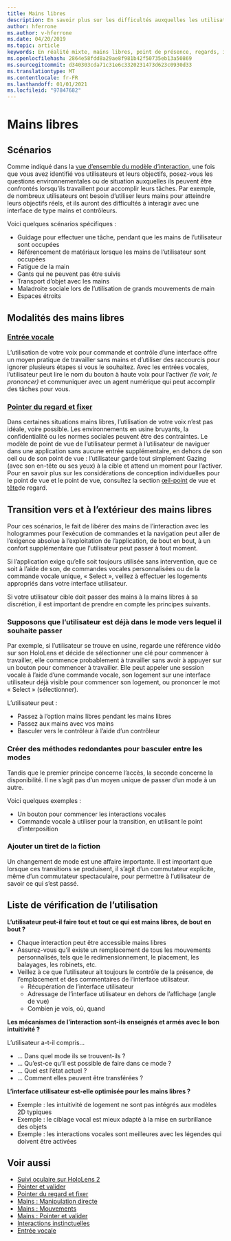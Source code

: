 ```yaml
---
title: Mains libres
description: En savoir plus sur les difficultés auxquelles les utilisateurs peuvent être confrontés avec une interface mains-et-contrôleurs et sur les différentes alternatives mains libres.
author: hferrone
ms.author: v-hferrone
ms.date: 04/20/2019
ms.topic: article
keywords: En réalité mixte, mains libres, point de présence, regards, interaction, conception, casque de réalité mixte, casque de réalité mixte, casque de réalité virtuelle, HoloLens, MRTK, kit de fonctionnalités de réalité mixte, entrée vocale, convivialité
ms.openlocfilehash: 2864e58fdd8a29ae8f981b42f50735eb13a50869
ms.sourcegitcommit: d340303cda71c31e6c3320231473d623c0930d33
ms.translationtype: MT
ms.contentlocale: fr-FR
ms.lasthandoff: 01/01/2021
ms.locfileid: "97847682"
---
```

# <a name="hands-free"></a>Mains libres

## <a name="scenarios"></a>Scénarios

Comme indiqué dans la [vue d’ensemble du modèle d’interaction](interaction-fundamentals.md), une fois que vous avez identifié vos utilisateurs et leurs objectifs, posez-vous les questions environnementales ou de situation auxquelles ils peuvent être confrontés lorsqu’ils travaillent pour accomplir leurs tâches. Par exemple, de nombreux utilisateurs ont besoin d’utiliser leurs mains pour atteindre leurs objectifs réels, et ils auront des difficultés à interagir avec une interface de type mains et contrôleurs.

Voici quelques scénarios spécifiques : 
* Guidage pour effectuer une tâche, pendant que les mains de l’utilisateur sont occupées
* Référencement de matériaux lorsque les mains de l’utilisateur sont occupées
* Fatigue de la main
* Gants qui ne peuvent pas être suivis
* Transport d’objet avec les mains
* Maladroite sociale lors de l’utilisation de grands mouvements de main
* Espaces étroits

## <a name="hands-free-modalities"></a>Modalités des mains libres

### <a name="voice-input"></a>[Entrée vocale](voice-input.md)

L’utilisation de votre voix pour commande et contrôle d’une interface offre un moyen pratique de travailler sans mains et d’utiliser des raccourcis pour ignorer plusieurs étapes si vous le souhaitez. Avec les entrées vocales, l’utilisateur peut lire le nom du bouton à haute voix pour l’activer _(le voir, le prononcer)_ et communiquer avec un agent numérique qui peut accomplir des tâches pour vous.

### <a name="gaze-and-dwell"></a>[Pointer du regard et fixer](gaze-and-dwell.md)

Dans certaines situations mains libres, l’utilisation de votre voix n’est pas idéale, voire possible. Les environnements en usine bruyants, la confidentialité ou les normes sociales peuvent être des contraintes. Le modèle de point de vue de l’utilisateur permet à l’utilisateur de naviguer dans une application sans aucune entrée supplémentaire, en dehors de son oeil ou de son point de vue : l’utilisateur garde tout simplement Gazing (avec son en-tête ou ses yeux) à la cible et attend un moment pour l’activer. Pour en savoir plus sur les considérations de conception individuelles pour le point de vue et le point de vue, consultez la section [œil-point](gaze-and-dwell-eyes.md) de vue et [tête](gaze-and-dwell-head.md)de regard.

## <a name="transitioning-in-and-out-of-hands-free"></a>Transition vers et à l’extérieur des mains libres

Pour ces scénarios, le fait de libérer des mains de l’interaction avec les hologrammes pour l’exécution de commandes et la navigation peut aller de l’exigence absolue à l’exploitation de l’application, de bout en bout, à un confort supplémentaire que l’utilisateur peut passer à tout moment. 

Si l’application exige qu’elle soit toujours utilisée sans intervention, que ce soit à l’aide de son, de commandes vocales personnalisées ou de la commande vocale unique, « Select », veillez à effectuer les logements appropriés dans votre interface utilisateur. 

Si votre utilisateur cible doit passer des mains à la mains libres à sa discrétion, il est important de prendre en compte les principes suivants.

### <a name="assume-the-user-is-already-in-the-mode-that-they-want-to-switch-to"></a>Supposons que l’utilisateur est déjà dans le mode vers lequel il souhaite passer
Par exemple, si l’utilisateur se trouve en usine, regarde une référence vidéo sur son HoloLens et décide de sélectionner une clé pour commencer à travailler, elle commence probablement à travailler sans avoir à appuyer sur un bouton pour commencer à travailler. Elle peut appeler une session vocale à l’aide d’une commande vocale, son logement sur une interface utilisateur déjà visible pour commencer son logement, ou prononcer le mot « Select » (sélectionner).

L’utilisateur peut : 
* Passez à l’option mains libres pendant les mains libres
* Passez aux mains avec vos mains
* Basculer vers le contrôleur à l’aide d’un contrôleur 

### <a name="create-redundant-ways-to-switch-modes"></a>Créer des méthodes redondantes pour basculer entre les modes

Tandis que le premier principe concerne l’accès, la seconde concerne la disponibilité. Il ne s’agit pas d’un moyen unique de passer d’un mode à un autre. 

Voici quelques exemples : 
* Un bouton pour commencer les interactions vocales
* Commande vocale à utiliser pour la transition, en utilisant le point d’interposition

### <a name="add-a-dash-of-drama"></a>Ajouter un tiret de la fiction

Un changement de mode est une affaire importante. Il est important que lorsque ces transitions se produisent, il s’agit d’un commutateur explicite, même d’un commutateur spectaculaire, pour permettre à l’utilisateur de savoir ce qui s’est passé. 

## <a name="usability-checklist"></a>Liste de vérification de l’utilisation

**L’utilisateur peut-il faire tout et tout ce qui est mains libres, de bout en bout ?**
* Chaque interaction peut être accessible mains libres
* Assurez-vous qu’il existe un remplacement de tous les mouvements personnalisés, tels que le redimensionnement, le placement, les balayages, les robinets, etc.
* Veillez à ce que l’utilisateur ait toujours le contrôle de la présence, de l’emplacement et des commentaires de l’interface utilisateur.
    * Récupération de l’interface utilisateur
    * Adressage de l’interface utilisateur en dehors de l’affichage (angle de vue)
    * Combien je vois, où, quand

**Les mécanismes de l’interaction sont-ils enseignés et armés avec le bon intuitivité ?**

L’utilisateur a-t-il compris...
* ... Dans quel mode ils se trouvent-ils ?
* ... Qu’est-ce qu’il est possible de faire dans ce mode ?
* ... Quel est l’état actuel ?
* ... Comment elles peuvent être transférées ?
    
**L’interface utilisateur est-elle optimisée pour les mains libres ?**   

* Exemple : les intuitivité de logement ne sont pas intégrés aux modèles 2D typiques
* Exemple : le ciblage vocal est mieux adapté à la mise en surbrillance des objets
* Exemple : les interactions vocales sont meilleures avec les légendes qui doivent être activées

## <a name="see-also"></a>Voir aussi

* [Suivi oculaire sur HoloLens 2](eye-tracking.md)
* [Pointer et valider](gaze-and-commit.md)
* [Pointer du regard et fixer](gaze-and-dwell.md)
* [Mains : Manipulation directe](direct-manipulation.md)
* [Mains : Mouvements](gaze-and-commit.md#composite-gestures)
* [Mains : Pointer et valider](point-and-commit.md)
* [Interactions instinctuelles](interaction-fundamentals.md)
* [Entrée vocale](voice-input.md)
